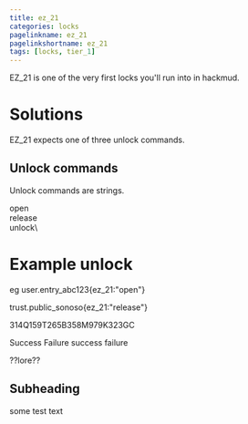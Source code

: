 ```yaml
---
title: ez_21
categories: locks
pagelinkname: ez_21
pagelinkshortname: ez_21
tags: [locks, tier_1]
---
```


EZ_21 is one of the very first locks you'll run into in hackmud.

# Solutions

EZ_21 expects one of three unlock commands.

## Unlock commands
Unlock commands are strings.

open\
release\
unlock\

# Example unlock

eg user.entry_abc123{ez_21:"open"}

trust.public_sonoso{ez_21:"release"}

314Q159T265B358M979K323GC

Success Failure success failure

??lore??

## Subheading

some test text
